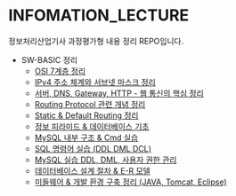 # INFOMATION_LECTURE
정보처리산업기사 과정평가형 내용 정리 REPO입니다.

- SW-BASIC 정리
  - [OSI 7계층 정리](https://github.com/eononenoe/INFOMATION_LECTURE/tree/main/Day/SW-BASIC/%EC%A0%95%EB%A6%AC/OSI%207%EA%B3%84%EC%B8%B5%20%EC%A0%95%EB%A6%AC)
  - [IPv4 주소 체계와 서브넷 마스크 정리](https://github.com/eononenoe/INFOMATION_LECTURE/tree/main/Day/SW-BASIC/%EC%A0%95%EB%A6%AC/IPv4%20%EC%A3%BC%EC%86%8C%20%EC%B2%B4%EA%B3%84%EC%99%80%20%EC%84%9C%EB%B8%8C%EB%84%B7%20%EB%A7%88%EC%8A%A4%ED%81%AC%20%EC%A0%95%EB%A6%AC)
  - [서버, DNS, Gateway, HTTP - 웹 통신의 핵심 정리](https://github.com/eononenoe/INFOMATION_LECTURE/tree/main/Day/SW-BASIC/%EC%A0%95%EB%A6%AC/%EC%84%9C%EB%B2%84%2C%20DNS%2C%20Gateway%2C%20HTTP%20-%20%EC%9B%B9%20%ED%86%B5%EC%8B%A0%EC%9D%98%20%ED%95%B5%EC%8B%AC%20%EC%A0%95%EB%A6%AC)
  - [Routing Protocol 관련 개념 정리](https://github.com/eononenoe/INFOMATION_LECTURE/tree/main/Day/SW-BASIC/%EC%A0%95%EB%A6%AC/Routing%20Protocol%20%EA%B4%80%EB%A0%A8%20%EA%B0%9C%EB%85%90%20%EC%A0%95%EB%A6%AC)
  - [Static & Default Routing 정리](https://github.com/eononenoe/INFOMATION_LECTURE/tree/main/Day/SW-BASIC/%EC%A0%95%EB%A6%AC/Static%20%26%20Default%20Routing%20%EC%A0%95%EB%A6%AC)
  - [정보 피라미드 & 데이터베이스 기초](https://github.com/eononenoe/INFOMATION_LECTURE/tree/main/Day/SW-BASIC/%EC%A0%95%EB%A6%AC/%EC%A0%95%EB%B3%B4%20%ED%94%BC%EB%9D%BC%EB%AF%B8%EB%93%9C%20%26%20%EB%8D%B0%EC%9D%B4%ED%84%B0%EB%B2%A0%EC%9D%B4%EC%8A%A4%20%EA%B8%B0%EC%B4%88)
  - [MySQL 내부 구조 & Cmd 실습](https://github.com/eononenoe/INFOMATION_LECTURE/tree/main/Day/SW-BASIC/%EC%A0%95%EB%A6%AC/MySQL%20%EB%82%B4%EB%B6%80%20%EA%B5%AC%EC%A1%B0%20%26%20Cmd%20%EC%8B%A4%EC%8A%B5)
  - [SQL 명령어 실습 (DDL DML DCL)](https://github.com/eononenoe/INFOMATION_LECTURE/tree/main/Day/SW-BASIC/%EC%A0%95%EB%A6%AC/SQL%20%EB%AA%85%EB%A0%B9%EC%96%B4%20%EC%8B%A4%EC%8A%B5%20(DDL%20%20DML%20%20DCL))
  - [MySQL 실습 DDL, DML, 사용자 권한 관리](https://github.com/eononenoe/INFOMATION_LECTURE/tree/main/Day/SW-BASIC/%EC%A0%95%EB%A6%AC/MySQL%20%EC%8B%A4%EC%8A%B5%20DDL%2C%20DML%2C%20%EC%82%AC%EC%9A%A9%EC%9E%90%20%EA%B6%8C%ED%95%9C%20%EA%B4%80%EB%A6%AC)
  - [데이터베이스 설계 절차 & E-R 모델](https://github.com/eononenoe/INFOMATION_LECTURE/tree/main/Day/SW-BASIC/%EC%A0%95%EB%A6%AC/%EB%8D%B0%EC%9D%B4%ED%84%B0%EB%B2%A0%EC%9D%B4%EC%8A%A4%20%EC%84%A4%EA%B3%84%20%EC%A0%88%EC%B0%A8%20%26%20E-R%20%EB%AA%A8%EB%8D%B8)
  - [미들웨어 & 개발 환경 구축 정리 (JAVA, Tomcat, Eclipse)](https://github.com/eononenoe/INFOMATION_LECTURE/tree/main/Day/SW-BASIC/%EC%A0%95%EB%A6%AC/%EB%AF%B8%EB%93%A4%EC%9B%A8%EC%96%B4%20%26%20%EA%B0%9C%EB%B0%9C%20%ED%99%98%EA%B2%BD%20%EA%B5%AC%EC%B6%95%20%EC%A0%95%EB%A6%AC%20(JAVA%2C%20Tomcat%2C%20Eclipse))
